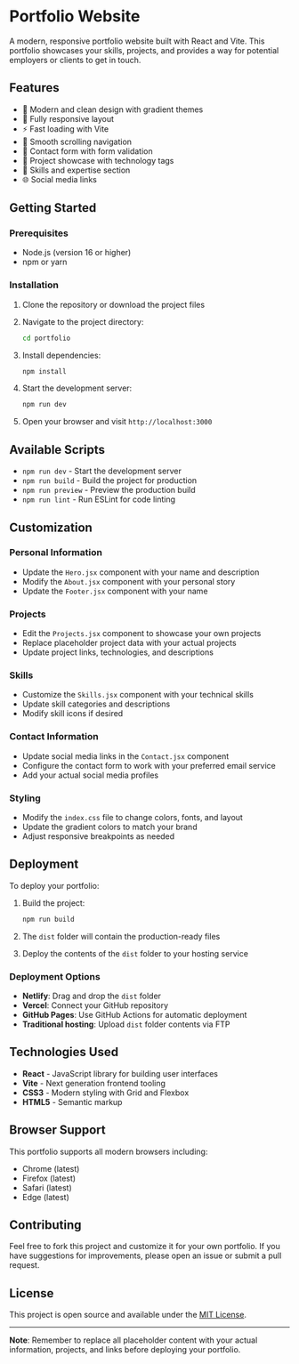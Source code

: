 # Portfolio Website

A modern, responsive portfolio website built with React and Vite. This portfolio showcases your skills, projects, and provides a way for potential employers or clients to get in touch.

## Features

- 🎨 Modern and clean design with gradient themes
- 📱 Fully responsive layout
- ⚡ Fast loading with Vite
- 🧭 Smooth scrolling navigation
- 📝 Contact form with form validation
- 🎯 Project showcase with technology tags
- 💼 Skills and expertise section
- 🌐 Social media links

## Getting Started

### Prerequisites

- Node.js (version 16 or higher)
- npm or yarn

### Installation

1. Clone the repository or download the project files
2. Navigate to the project directory:
   ```bash
   cd portfolio
   ```

3. Install dependencies:
   ```bash
   npm install
   ```

4. Start the development server:
   ```bash
   npm run dev
   ```

5. Open your browser and visit `http://localhost:3000`

## Available Scripts

- `npm run dev` - Start the development server
- `npm run build` - Build the project for production
- `npm run preview` - Preview the production build
- `npm run lint` - Run ESLint for code linting

## Customization

### Personal Information
- Update the `Hero.jsx` component with your name and description
- Modify the `About.jsx` component with your personal story
- Update the `Footer.jsx` component with your name

### Projects
- Edit the `Projects.jsx` component to showcase your own projects
- Replace placeholder project data with your actual projects
- Update project links, technologies, and descriptions

### Skills
- Customize the `Skills.jsx` component with your technical skills
- Update skill categories and descriptions
- Modify skill icons if desired

### Contact Information
- Update social media links in the `Contact.jsx` component
- Configure the contact form to work with your preferred email service
- Add your actual social media profiles

### Styling
- Modify the `index.css` file to change colors, fonts, and layout
- Update the gradient colors to match your brand
- Adjust responsive breakpoints as needed

## Deployment

To deploy your portfolio:

1. Build the project:
   ```bash
   npm run build
   ```

2. The `dist` folder will contain the production-ready files
3. Deploy the contents of the `dist` folder to your hosting service

### Deployment Options
- **Netlify**: Drag and drop the `dist` folder
- **Vercel**: Connect your GitHub repository
- **GitHub Pages**: Use GitHub Actions for automatic deployment
- **Traditional hosting**: Upload `dist` folder contents via FTP

## Technologies Used

- **React** - JavaScript library for building user interfaces
- **Vite** - Next generation frontend tooling
- **CSS3** - Modern styling with Grid and Flexbox
- **HTML5** - Semantic markup

## Browser Support

This portfolio supports all modern browsers including:
- Chrome (latest)
- Firefox (latest)
- Safari (latest)
- Edge (latest)

## Contributing

Feel free to fork this project and customize it for your own portfolio. If you have suggestions for improvements, please open an issue or submit a pull request.

## License

This project is open source and available under the [MIT License](LICENSE).

---

**Note**: Remember to replace all placeholder content with your actual information, projects, and links before deploying your portfolio.
